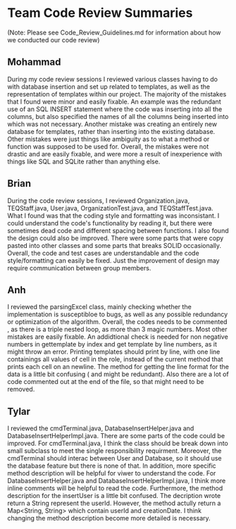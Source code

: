 # Team Code Review Summaries

(Note: Please see Code_Review_Guidelines.md for information about how we conducted our code review)

## Mohammad

During my code review sessions I reviewed various classes having to do with database insertion and set up related to templates, as well as the representation of templates within our project. The majority of the mistakes that I found were minor and easily fixable. An example was the redundant use of an SQL INSERT statement where the code was inserting into all the columns, but also specified the names of all the columns being inserted into which was not necessary. Another mistake was creating an entirely new database for templates, rather than inserting into the existing database. Other mistakes were just things like ambiguity as to what a method or function was supposed to be used for. Overall, the mistakes were not drastic and are easily fixable, and were more a result of inexperience with things like SQL and SQLite rather than anything else.

## Brian

During the code review sessions, I reviewed Organization.java, TEQStaff.java, User.java, OrganizationTest.java, and TEQStaffTest.java. What I found was that the coding style and formatting was inconsistant. I could understand the code's functionality by reading it, but there were sometimes dead code and different spacing between functions. I also found the design could also be improved. There were some parts that were copy pasted into other classes and some parts that breaks SOLID occasionally. Overall, the code and test cases are understandable and the code style/formatting can easily be fixed. Just the improvement of design may require communication between group members.

## Anh
I reviewed the parsingExcel class, mainly checking whether the implementation is susceptibloe to bugs, as well as any possible redundancy or optimization of the algorithm. Overall, the codes needs to be commented , as there is a triple nested loop, as more than 3 magic numbers. Most other mistakes are easily fixable. An addidtional check is needed for non negative numbers in gettemplate by index and get template by line numbers, as it might throw an error. Printing templates should print by line, with one line containings all values of cell in the role, instead of the current method that prints each cell on an newline. The method for getting the line format for the data is a little bit confusing ( and might be redundant).
Also there are a lot of code commented out at the end of the file, so that might need to be removed.

## Tylar
I reviewed the cmdTerminal.java, DatabaseInsertHelper.java and DatabaseInsertHelperImpl.java. There are some parts of the code could be improved. For cmdTerminal.java, I think the class should be break down into small subclass to meet the single responsibility requirment. Moreover, the cmdTerminal should interac between User and Database, so it should use the database feature but there is none of that. In addition, more specific method description will be helpful for viwer to understand the code. For DatabaseInsertHelper.java and DatabaseInsertHelperImpl.java, I think more inline comments will be helpful to read the code. Furthermore, the method description for the insertUser is a little bit confused. The decription wrote return a String represent the userId. However, the method actully return a Map<String, String> which contain userId and creationDate. I think changing the method description become more detailed is necessary.  

